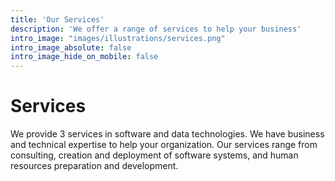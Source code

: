 ```yaml
---
title: 'Our Services'
description: 'We offer a range of services to help your business'
intro_image: "images/illustrations/services.png"
intro_image_absolute: false
intro_image_hide_on_mobile: false
---
```


# Services

We provide 3 services in software and data technologies. We have business and technical expertise to help your organization. Our services range from consulting, creation and deployment of software systems, and human resources preparation and development. 

